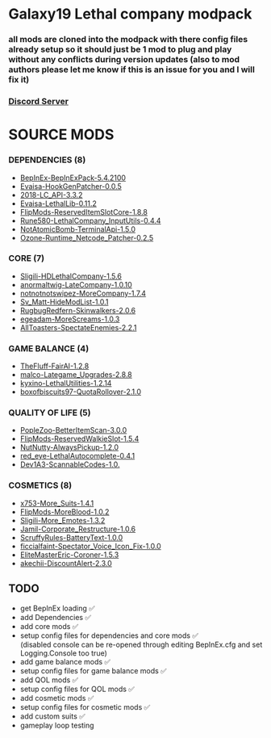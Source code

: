 # Galaxy19 Lethal company modpack
### all mods are cloned into the modpack with there config files already setup so it should just be 1 mod to plug and play without any conflicts during version updates (also to mod authors please let me know if this is an issue for you and I will fix it) 
### [Discord Server](https://discord.gg/dXycaWR88z)

# SOURCE MODS

### DEPENDENCIES (8)
-   [BepInEx-BepInExPack-5.4.2100](https://thunderstore.io/c/lethal-company/p/BepInEx/BepInExPack)
-   [Evaisa-HookGenPatcher-0.0.5](https://thunderstore.io/c/lethal-company/p/Evaisa/HookGenPatcher/v/0.0.5/)
-   [2018-LC_API-3.3.2](https://thunderstore.io/c/lethal-company/p/2018/LC_API/v/3.3.2/)
-   [Evaisa-LethalLib-0.11.2](https://thunderstore.io/c/lethal-company/p/Evaisa/LethalLib/v/0.11.2/)
-   [FlipMods-ReservedItemSlotCore-1.8.8](https://thunderstore.io/c/lethal-company/p/FlipMods/ReservedItemSlotCore/v/1.8.8/)
-   [Rune580-LethalCompany_InputUtils-0.4.4](https://thunderstore.io/c/lethal-company/p/Rune580/LethalCompany_InputUtils/v/0.4.4/)
-   [NotAtomicBomb-TerminalApi-1.5.0](https://thunderstore.io/c/lethal-company/p/NotAtomicBomb/TerminalApi/v/1.5.0/)
-   [Ozone-Runtime_Netcode_Patcher-0.2.5](https://thunderstore.io/c/lethal-company/p/Ozone/Runtime_Netcode_Patcher/v/0.2.5/)

### CORE (7)
-	[Sligili-HDLethalCompany-1.5.6](https://thunderstore.io/c/lethal-company/p/Sligili/HDLethalCompany/v/1.5.6/)
-   [anormaltwig-LateCompany-1.0.10](https://thunderstore.io/c/lethal-company/p/anormaltwig/LateCompany/v/1.0.10/)
-   [notnotnotswipez-MoreCompany-1.7.4](https://thunderstore.io/c/lethal-company/p/notnotnotswipez/MoreCompany/v/1.7.4/)
-   [Sv_Matt-HideModList-1.0.1](https://thunderstore.io/c/lethal-company/p/Sv_Matt/HideModList/v/1.0.1/)	
-   [RugbugRedfern-Skinwalkers-2.0.6](https://thunderstore.io/c/lethal-company/p/RugbugRedfern/Skinwalkers/v/2.0.6/)
-   [egeadam-MoreScreams-1.0.3](https://thunderstore.io/c/lethal-company/p/egeadam/MoreScreams/v/1.0.3/)
-   [AllToasters-SpectateEnemies-2.2.1](https://thunderstore.io/c/lethal-company/p/AllToasters/SpectateEnemies/v/2.2.1/)

### GAME BALANCE (4)
-   [TheFluff-FairAI-1.2.8](https://thunderstore.io/c/lethal-company/p/TheFluff/FairAI/v/1.2.8/)
-   [malco-Lategame_Upgrades-2.8.8](https://thunderstore.io/c/lethal-company/p/malco/Lategame_Upgrades/v/2.8.8/)
-   [kyxino-LethalUtilities-1.2.14](https://thunderstore.io/c/lethal-company/p/kyxino/LethalUtilities/v/1.2.14/)
-   [boxofbiscuits97-QuotaRollover-2.1.0](https://thunderstore.io/c/lethal-company/p/boxofbiscuits97/QuotaRollover/v/2.1.0/)

### QUALITY OF LIFE (5)
-	[PopleZoo-BetterItemScan-3.0.0](https://thunderstore.io/c/lethal-company/p/PopleZoo/BetterItemScan/v/3.0.0/)
-   [FlipMods-ReservedWalkieSlot-1.5.4](https://thunderstore.io/c/lethal-company/p/FlipMods/ReservedWalkieSlot/v/1.5.4/)
-   [NutNutty-AlwaysPickup-1.2.0](https://thunderstore.io/c/lethal-company/p/NutNutty/AlwaysPickup/v/1.2.0/)
-   [red_eye-LethalAutocomplete-0.4.1](https://thunderstore.io/c/lethal-company/p/red_eye/LethalAutocomplete/v/0.4.1/)
-   [Dev1A3-ScannableCodes-1.0.](https://thunderstore.io/c/lethal-company/p/Dev1A3/ScannableCodes/v/1.0.2/)

### COSMETICS (8)
-   [x753-More_Suits-1.4.1](https://thunderstore.io/c/lethal-company/p/x753/More_Suits/v/1.4.1/)
-   [FlipMods-MoreBlood-1.0.2](https://thunderstore.io/c/lethal-company/p/FlipMods/MoreBlood/v/1.0.2/)
-   [Sligili-More_Emotes-1.3.2](https://thunderstore.io/c/lethal-company/p/Sligili/More_Emotes/v/1.3.2/)
-   [Jamil-Corporate_Restructure-1.0.6](https://thunderstore.io/c/lethal-company/p/Jamil/Corporate_Restructure/v/1.0.6/)
-   [ScruffyRules-BatteryText-1.0.0](https://thunderstore.io/c/lethal-company/p/ScruffyRules/BatteryText/v/1.0.0/)
-   [ficcialfaint-Spectator_Voice_Icon_Fix-1.0.0](https://thunderstore.io/c/lethal-company/p/ficcialfaint/Spectator_Voice_Icon_Fix/v/1.0.0/)
-   [EliteMasterEric-Coroner-1.5.3](https://thunderstore.io/c/lethal-company/p/EliteMasterEric/Coroner/v/1.5.3/)
-   [akechii-DiscountAlert-2.3.0](https://thunderstore.io/c/lethal-company/p/akechii/DiscountAlert/v/2.3.0/)


## TODO

- get BepInEx loading ✅
- add Dependencies ✅
- add core mods ✅
- setup config files for dependencies and core mods ✅ <br>
(disabled console can be re-opened through editing BepInEx.cfg and set Logging.Console too true)
- add game balance mods ✅
- setup config files for game balance mods ✅
- add QOL mods ✅
- setup config files for QOL mods  ✅
- add cosmetic mods  ✅
- setup config files for cosmetic mods  ✅
- add custom suits ✅
- gameplay loop testing 